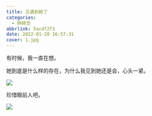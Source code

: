 ```yaml
---
title: 又遇到她了
categories:
  - 碎碎念
abbrlink: 5acdf2f3
date: 2022-01-20 16:57:31
cover: 1.jpg
---
```


有时候，我一直在想。

她到底是什么样的存在，为什么我见到她还是会，心头一紧。


![](1.jpg)

珍惜眼前人吧。

![](pic.jpg)